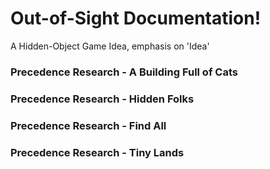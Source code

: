 # Out-of-Sight Documentation!
A Hidden-Object Game Idea, emphasis on 'Idea'

### Precedence Research - A Building Full of Cats

### Precedence Research - Hidden Folks

### Precedence Research - Find All

### Precedence Research - Tiny Lands